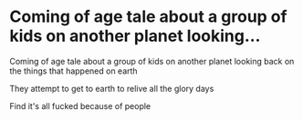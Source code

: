 # Coming of age tale about a group of kids on another planet looking…

Coming of age tale about a group of kids on another planet looking back on the things that happened on earth

They attempt to get to earth to relive all the glory days 

Find it's all fucked because of people
